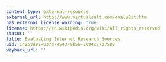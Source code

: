 ```yaml
---
content_type: external-resource
external_url: http://www.virtualsalt.com/evalu8it.htm
has_external_license_warning: true
license: https://en.wikipedia.org/wiki/All_rights_reserved
status: ''
title: Evaluating Internet Research Sources.
uid: 142b3d92-b37d-4543-8b5b-2094c7727588
wayback_url: ''
---
```

